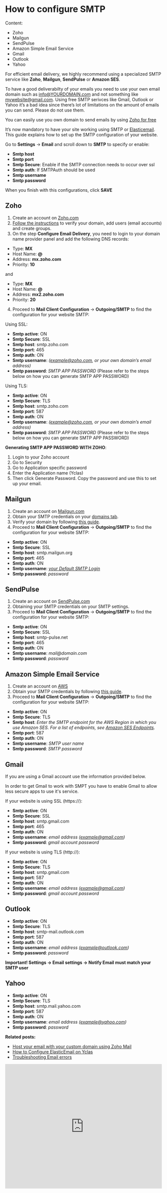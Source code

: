 # How to configure SMTP 
Content:
-   Zoho
-   Mailgun
-   SendPulse
-   Amazon Simple Email Service
-   Gmail
-   Outlook
-   Yahoo

For efficient email delivery, we highly recommend using a specialized SMTP service like  **Zoho**,  **Mailgun**,  **SendPulse**  or  **Amazon SES**.

To have a good deliverabilty of your emails you need to use your own email domain such as info@YOURDOMAIN.com and not something like mywebsite@gmail.com. Using free SMTP serivces like Gmail, Outlook or Yahoo it’s a bad idea since there’s lot of limitations on the amount of emails you can send. Please do not use them.

You can easily use you own domain to send emails by using [Zoho for free](Email-settings-host-email-with-custom-domain.md) 

It’s now mandatory to have your site working using SMTP or  [Elasticemail](Email-settings-elasticemail.md). This guide explains how to set up the SMTP configuration of your website.

Go to  **Settings**  ->  **Email** and scroll down to **SMTP** to specify or enable:

-   **Smtp host**
-   **Smtp port**
-   **Smtp Secure**: Enable if the SMTP connection needs to occur over ssl
-   **Smtp auth**: If SMTPAuth should be used 
-   **Smtp username**
-   **Smtp password**



When you finish with this configurations, click  **SAVE**

## Zoho

1. Create an account on  [Zoho.com](https://www.zoho.com/signup.html)  
2.  [Follow the instructions](Email-settings-host-email-with-custom-domain.md)  to verify your domain, add users (email accounts) and create groups.  
3. On the step  **Configure Email Delivery**, you need to login to your domain name provider panel and add the following DNS records:

-   Type:  **MX**
-   Host Name:  **@**
-   Address:  **mx.zoho.com**
-   Priority:  **10**

and

-   Type:  **MX**
-   Host Name:  **@**
-   Address:  **mx2.zoho.com**
-   Priority:  **20**

4. Proceed to  **Mail Client Configuration**  ->  **Outgoing/SMTP**  to find the configuration for your website SMTP:

Using SSL:

-   **Smtp active**: ON
-   **Smtp Secure**: SSL
-   **Smtp host**: smtp.zoho.com
-   **Smtp port**: 465
-   **Smtp auth**: ON
-   **Smtp username**:  _(example@zoho.com, or your own domain’s email address)_
-   **Smtp password**:  _SMTP APP PASSWORD_ (Please refer to the steps below on how you can generate SMTP APP PASSWORD)

Using TLS:

-   **Smtp active**: ON
-   **Smtp Secure**: TLS
-   **Smtp host**: smtp.zoho.com
-   **Smtp port**: 587
-   **Smtp auth**: ON
-   **Smtp username**:  _(example@zoho.com, or your own domain’s email address)_
-   **Smtp password**:  _SMTP APP PASSWORD_ (Please refer to the steps below on how you can generate SMTP APP PASSWORD)


**Generating SMTP APP PASSWORD WITH ZOHO**: 

1. Login to your Zoho account 
2.  Go to Security 
3. Go to Application specific password 
4. Enter the Application name (Yclas)
5. Then click Generate Password.  Copy the password and use this to set up  your email.  

## Mailgun

1. Create an account on  [Mailgun.com](https://www.mailgun.com/smtp)  
2. Obtain your SMTP credentials on your  [domains tab](https://app.mailgun.com/app/domains).  
3. Verify your domain by following  [this guide](https://documentation.mailgun.com/en/latest/quickstart-sending.html#verify-your-domain).  
4. Proceed to  **Mail Client Configuration**  ->  **Outgoing/SMTP**  to find the configuration for your website SMTP:

-   **Smtp active**: ON
-   **Smtp Secure**: SSL
-   **Smtp host**: smtp.mailgun.org
-   **Smtp port**: 465
-   **Smtp auth**: ON
-   **Smtp username**:  _[your Default SMTP Login](https://app.mailgun.com/app/domains)_
-   **Smtp password**:  _password_

## SendPulse

1. Create an account on  [SendPulse.com](https://sendpulse.com/prices/smtp)  
2. Obtaining your SMTP credentials on your SMTP settings.    
3. Proceed to  **Mail Client Configuration**  ->  **Outgoing/SMTP**  to find the configuration for your website SMTP:

-   **Smtp active**: ON
-   **Smtp Secure**: SSL
-   **Smtp host**: smtp-pulse.net
-   **Smtp port**: 465
-   **Smtp auth**: ON
-   **Smtp username**:  _mail@domain.com_
-   **Smtp password**:  _password_

## Amazon Simple Email Service

1. Create an account on  [AWS](https://aws.amazon.com/ses/)  
2. Obtain your SMTP credentials by following  [this guide](https://docs.aws.amazon.com/ses/latest/DeveloperGuide/smtp-credentials.html).  
3. Proceed to  **Mail Client Configuration**  ->  **Outgoing/SMTP**  to find the configuration for your website SMTP:

-   **Smtp active**: ON
-   **Smtp Secure**: TLS
-   **Smtp host**:  _Enter the SMTP endpoint for the AWS Region in which you use Amazon SES. For a list of endpoints, see  [Amazon SES Endpoints](https://docs.aws.amazon.com/ses/latest/DeveloperGuide/regions.html#region-endpoints)._
-   **Smtp port**: 587
-   **Smtp auth**: ON
-   **Smtp username**:  _SMTP user name_
-   **Smtp password**:  _SMTP password_

## Gmail

If you are using a Gmail account use the information provided below.

In order to get Gmail to work with SMPT you have to enable Gmail to allow less secure apps to use it's service.

If your website is using SSL (https://):

-   **Smtp active**: ON
-   **Smtp Secure**: SSL
-   **Smtp host**: smtp.gmail.com
-   **Smtp port**: 465
-   **Smtp auth**: ON
-   **Smtp username**:  _email address (example@gmail.com)_
-   **Smtp password**:  _gmail account password_

If your website is using TLS (http://):

-   **Smtp active**: ON
-   **Smtp Secure**: TLS
-   **Smtp host**: smtp.gmail.com
-   **Smtp port**: 587
-   **Smtp auth**: ON
-   **Smtp username**:  _email address (example@gmail.com)_
-   **Smtp password**:  _gmail account password_

## Outlook

-   **Smtp active**: ON
-   **Smtp Secure**: TLS
-   **Smtp host**: smtp-mail.outlook.com
-   **Smtp port**: 587
-   **Smtp auth**: ON
-   **Smtp username**:  _email address (example@outlook.com)_
-   **Smtp password**:  _password_

**Important! Settings -> Email settings -> Notify Email must match your SMTP user**

## Yahoo

-   **Smtp active**: ON
-   **Smtp Secure**: TLS
-   **Smtp host**: smtp.mail.yahoo.com
-   **Smtp port**: 587
-   **Smtp auth**: ON
-   **Smtp username**:  _email address (example@yahoo.com)_
-   **Smtp password**:  _password_

  
**Related posts:**

-   [Host your email with your custom domain using Zoho Mail](Email-settings-host-email-with-custom-domain.md)
-   [How to Configure ElasticEmail on Yclas](Email-settings-elasticemail.md)
-   [Troubleshooting Email errors](Email-settings-troubleshooting-email-errors.md)



<iframe width="100%" height="400px" src="https://www.youtube.com/embed/_0efWYoB3BQ" title="Yclas video" frameborder="0" allow="accelerometer; autoplay; clipboard-write; encrypted-media; gyroscope; picture-in-picture" allowfullscreen></iframe>
 
